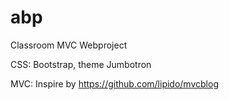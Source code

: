 # abp
Classroom MVC Webproject

CSS: Bootstrap, theme Jumbotron

MVC: Inspire by https://github.com/lipido/mvcblog
